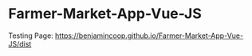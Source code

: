 # Farmer-Market-App-Vue-JS
Testing Page: https://benjamincoop.github.io/Farmer-Market-App-Vue-JS/dist
